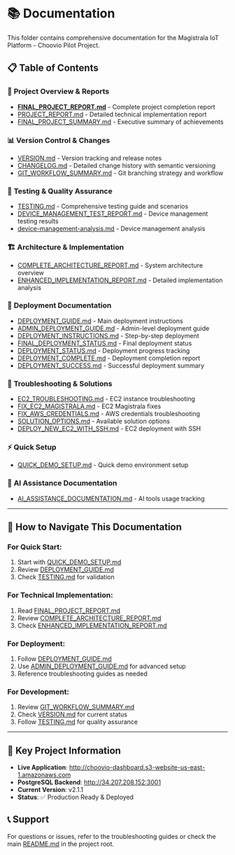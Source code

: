 # 📚 Documentation

This folder contains comprehensive documentation for the Magistrala IoT Platform - Choovio Pilot Project.

## 📋 Table of Contents

### 🚀 **Project Overview & Reports**
- [**FINAL_PROJECT_REPORT.md**](FINAL_PROJECT_REPORT.md) - Complete project completion report
- [PROJECT_REPORT.md](PROJECT_REPORT.md) - Detailed technical implementation report
- [FINAL_PROJECT_SUMMARY.md](FINAL_PROJECT_SUMMARY.md) - Executive summary of achievements

### 📊 **Version Control & Changes**
- [VERSION.md](VERSION.md) - Version tracking and release notes
- [CHANGELOG.md](CHANGELOG.md) - Detailed change history with semantic versioning
- [GIT_WORKFLOW_SUMMARY.md](GIT_WORKFLOW_SUMMARY.md) - Git branching strategy and workflow

### 🧪 **Testing & Quality Assurance**
- [TESTING.md](TESTING.md) - Comprehensive testing guide and scenarios
- [DEVICE_MANAGEMENT_TEST_REPORT.md](DEVICE_MANAGEMENT_TEST_REPORT.md) - Device management testing results
- [device-management-analysis.md](device-management-analysis.md) - Device management analysis

### 🏗️ **Architecture & Implementation**
- [COMPLETE_ARCHITECTURE_REPORT.md](COMPLETE_ARCHITECTURE_REPORT.md) - System architecture overview
- [ENHANCED_IMPLEMENTATION_REPORT.md](ENHANCED_IMPLEMENTATION_REPORT.md) - Detailed implementation analysis

### 🚀 **Deployment Documentation**
- [DEPLOYMENT_GUIDE.md](DEPLOYMENT_GUIDE.md) - Main deployment instructions
- [ADMIN_DEPLOYMENT_GUIDE.md](ADMIN_DEPLOYMENT_GUIDE.md) - Admin-level deployment guide
- [DEPLOYMENT_INSTRUCTIONS.md](DEPLOYMENT_INSTRUCTIONS.md) - Step-by-step deployment
- [FINAL_DEPLOYMENT_STATUS.md](FINAL_DEPLOYMENT_STATUS.md) - Final deployment status
- [DEPLOYMENT_STATUS.md](DEPLOYMENT_STATUS.md) - Deployment progress tracking
- [DEPLOYMENT_COMPLETE.md](DEPLOYMENT_COMPLETE.md) - Deployment completion report
- [DEPLOYMENT_SUCCESS.md](DEPLOYMENT_SUCCESS.md) - Successful deployment summary

### 🔧 **Troubleshooting & Solutions**
- [EC2_TROUBLESHOOTING.md](EC2_TROUBLESHOOTING.md) - EC2 instance troubleshooting
- [FIX_EC2_MAGISTRALA.md](FIX_EC2_MAGISTRALA.md) - EC2 Magistrala fixes
- [FIX_AWS_CREDENTIALS.md](FIX_AWS_CREDENTIALS.md) - AWS credentials troubleshooting
- [SOLUTION_OPTIONS.md](SOLUTION_OPTIONS.md) - Available solution options
- [DEPLOY_NEW_EC2_WITH_SSH.md](DEPLOY_NEW_EC2_WITH_SSH.md) - EC2 deployment with SSH

### ⚡ **Quick Setup**
- [QUICK_DEMO_SETUP.md](QUICK_DEMO_SETUP.md) - Quick demo environment setup

### 🤖 **AI Assistance Documentation**
- [AI_ASSISTANCE_DOCUMENTATION.md](AI_ASSISTANCE_DOCUMENTATION.md) - AI tools usage tracking

---

## 📖 **How to Navigate This Documentation**

### **For Quick Start:**
1. Start with [QUICK_DEMO_SETUP.md](QUICK_DEMO_SETUP.md)
2. Review [DEPLOYMENT_GUIDE.md](DEPLOYMENT_GUIDE.md)
3. Check [TESTING.md](TESTING.md) for validation

### **For Technical Implementation:**
1. Read [FINAL_PROJECT_REPORT.md](FINAL_PROJECT_REPORT.md)
2. Review [COMPLETE_ARCHITECTURE_REPORT.md](COMPLETE_ARCHITECTURE_REPORT.md)
3. Check [ENHANCED_IMPLEMENTATION_REPORT.md](ENHANCED_IMPLEMENTATION_REPORT.md)

### **For Deployment:**
1. Follow [DEPLOYMENT_GUIDE.md](DEPLOYMENT_GUIDE.md)
2. Use [ADMIN_DEPLOYMENT_GUIDE.md](ADMIN_DEPLOYMENT_GUIDE.md) for advanced setup
3. Reference troubleshooting guides as needed

### **For Development:**
1. Review [GIT_WORKFLOW_SUMMARY.md](GIT_WORKFLOW_SUMMARY.md)
2. Check [VERSION.md](VERSION.md) for current status
3. Follow [TESTING.md](TESTING.md) for quality assurance

---

## 🎯 **Key Project Information**

- **Live Application**: http://choovio-dashboard.s3-website-us-east-1.amazonaws.com
- **PostgreSQL Backend**: http://34.207.208.152:3001
- **Current Version**: v2.1.1
- **Status**: ✅ Production Ready & Deployed

## 📞 **Support**

For questions or issues, refer to the troubleshooting guides or check the main [README.md](../README.md) in the project root.
